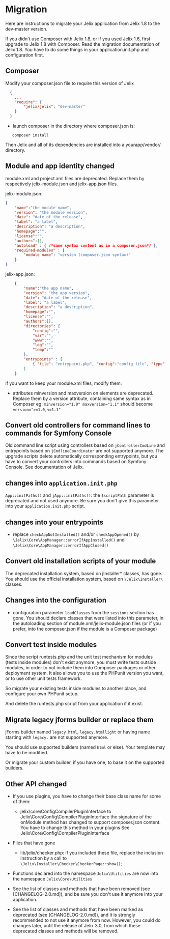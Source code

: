 Migration
==========

Here are instructions to migrate your Jelix application from Jelix 1.8 to the dev-master
version.

If you didn't use Composer with Jelix 1.8, or if you used Jelix 1.6, first upgrade to Jelix 1.8 with Composer.
Read the migration documentation of Jelix 1.8. You have to do some things in
your application.init.php and configuration first.

## Composer

Modify your composer.json file to require this version of Jelix

```json
  {
    ...
    "require": {
        "jelix/jelix": "dev-master"
    }
  }
```

- launch composer in the directory where composer.json is:

```
   composer install
```

Then Jelix and all of its dependencies are installed into a yourapp/vendor/ directory.

## Module and app identity changed

module.xml and project.xml files are deprecated. Replace them by respectively jelix-module.json
and jelix-app.json files.

jelix-module.json:
```json
{
    "name":"the module name",
    "version": "the module version",
    "date": "date of the release",
    "label": "a label",
    "description": "a description",
    "homepage":"",
    "license":"",
    "authors":[],
    "autoload" : { /*same syntax content as in a composer.json*/ },
    "required-modules" : {
        "module name": "version (composer.json syntax)"
    }
}
```

jelix-app.json:

```json
    {
        "name":"the app name",
        "version": "the app version",
        "date": "date of the release",
        "label": "a label",
        "description": "a description",
        "homepage":"",
        "license":"",
        "authors":[],
        "directories": {
            "config":"",
            "var":"",
            "www":"",
            "log":"",
            "temp":""
        },
        "entrypoints" : [
            { "file": "entrypoint.php", "config":"config file", "type": "classic|soap|jsonrpc..."}
        ]
    }
```

if you want to keep your module.xml files, modify them:

- attributes minversion and maxversion on <dependency> elements are deprecated. Replace
  them by a version attribute, containing same syntax as in Composer
  eg: ```minversion="1.0" maxversion="1.1"```
  should become ```version=">=1.0,<=1.1"```

## Convert old controllers for command lines to commands for Symfony Console

Old command line script using controllers based on `jControllerCmdLine` and entrypoints based on `jCmdlineCoordinator`
are not supported anymore. The upgrade scripts delete automatically corresponding entrypoints, but you have
to convert your controllers into commands based on Symfony Console. See documentation of Jelix.

## changes into `application.init.php`

`App::initPaths()` and `jApp::initPaths()`: the `$scriptPath` parameter is deprecated and not used anymore.
Be sure you don't give this parameter into your `application.init.php` script.

## changes into your entrypoints

- replace `checkAppNotInstalled()` and/or `checkAppOpened()`
  by `\Jelix\Core\AppManager::errorIfAppInstalled()` and `\Jelix\Core\AppManager::errorIfAppClosed()`

## Convert old installation scripts of your module

The deprecated installation system, based on jInstaller* classes, has gone. You should
use the official installation system, based on `\Jelix\Installer\` classes.


## Changes into the configuration

- configuration parameter `loadClasses` from the `sessions` section has gone. You should
  declare classes that were listed into this parameter, in the autoloading
  section of module.xml/jelix-module.json files (or if you prefer, into the 
  composer.json if the module is a Composer package)


## Convert test inside modules

Since the script runtests.php and the unit test mechanism for modules
(tests inside modules) don't exist anymore, you must write tests outside modules,
in order to not include them into Composer packages or other deployment system.
It also allows you to use the PHPunit version you want, or to use other unit tests framework.

So migrate your existing tests inside modules to another place, and configure
your own PHPunit setup.

And delete the runtests.php script from your application if it exist.

## Migrate legacy jforms builder or replace them

jForms builder named `legacy.html`,  `legacy.htmllight` or having name starting with `legacy.`
are not supported anymore. 

You should use supported builders (named `html` or else). Your template may have to
be modified.

Or migrate your custom builder, if you have one, to base it on the supported builders.


## Other API changed

- If you use plugins, you have to change their base class name for some of them:
   - jelix\core\ConfigCompilerPluginInterface to Jelix\Core\Config\CompilerPluginInterface
        the signature of the onModule method has changed to support composer.json content.
        You have to change this method in your plugins
        See Jelix\Core\Config\CompilerPluginInterface

- Files that have gone
   - lib/jelix/checker.php: if you included these file, replace the inclusion instruction
     by a call to ```\Jelix\Installer\Checker\CheckerPage::show();```

- Functions declared into the namespace `Jelix\Utilities` are now into the namespace `Jelix\Core\Utilities`

- See the list of classes and methods that have been removed (see [CHANGELOG-2.0.md]), and be sure you don't use it anymore into your application.

- See the list of classes and methods that have been marked as deprecated (see [CHANGELOG-2.0.md]), and it is
  strongly recommended to not use it anymore from now. However, you could do changes later, until the release of 
  Jelix 3.0, from which these deprecated classes and methods will be removed.


